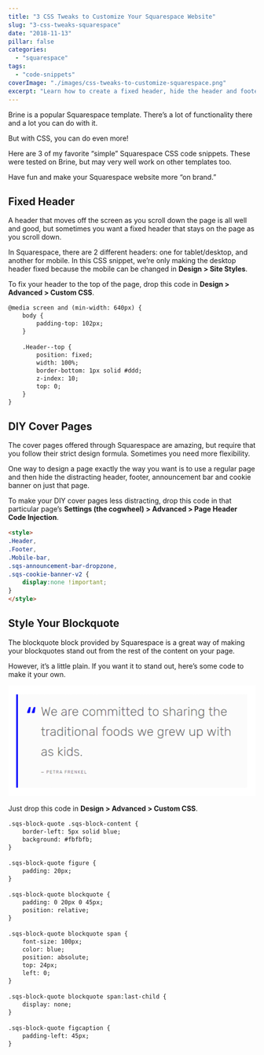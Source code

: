 ```yaml
---
title: "3 CSS Tweaks to Customize Your Squarespace Website"
slug: "3-css-tweaks-squarespace"
date: "2018-11-13"
pillar: false
categories: 
  - "squarespace"
tags: 
  - "code-snippets"
coverImage: "./images/css-tweaks-to-customize-squarespace.png"
excerpt: "Learn how to create a fixed header, hide the header and footer, and style blockquotes on 7.0 Brine."
---
```


Brine is a popular Squarespace template. There’s a lot of functionality there and a lot you can do with it.

But with CSS, you can do even more!

Here are 3 of my favorite “simple” Squarespace CSS code snippets. These were tested on Brine, but may very well work on other templates too.

Have fun and make your Squarespace website more “on brand.”

## Fixed Header

A header that moves off the screen as you scroll down the page is all well and good, but sometimes you want a fixed header that stays on the page as you scroll down.

In Squarespace, there are 2 different headers: one for tablet/desktop, and another for mobile. In this CSS snippet, we’re only making the desktop header fixed because the mobile can be changed in **Design > Site Styles**.

To fix your header to the top of the page, drop this code in **Design > Advanced > Custom CSS**.

```less
@media screen and (min-width: 640px) {
    body {
        padding-top: 102px;
    }

    .Header--top {
        position: fixed;
        width: 100%;
        border-bottom: 1px solid #ddd;
        z-index: 10;
        top: 0;
    }
}
```

## DIY Cover Pages

The cover pages offered through Squarespace are amazing, but require that you follow their strict design formula. Sometimes you need more flexibility.

One way to design a page exactly the way you want is to use a regular page and then hide the distracting header, footer, announcement bar and cookie banner on just that page.

To make your DIY cover pages less distracting, drop this code in that particular page’s **Settings (the cogwheel) > Advanced > Page Header Code Injection**.

```html
<style>
.Header, 
.Footer, 
.Mobile-bar,
.sqs-announcement-bar-dropzone,
.sqs-cookie-banner-v2 {
    display:none !important;
}
</style>
```

## Style Your Blockquote

The blockquote block provided by Squarespace is a great way of making your blockquotes stand out from the rest of the content on your page.

However, it’s a little plain. If you want it to stand out, here’s some code to make it your own.

![](./images/blockquote.png)

Just drop this code in **Design > Advanced > Custom CSS**.

```less
.sqs-block-quote .sqs-block-content {
    border-left: 5px solid blue;
    background: #fbfbfb; 
}

.sqs-block-quote figure {
    padding: 20px;
}

.sqs-block-quote blockquote {
    padding: 0 20px 0 45px;
    position: relative;
}

.sqs-block-quote blockquote span {
    font-size: 100px;
    color: blue;
    position: absolute;
    top: 24px;
    left: 0;
}

.sqs-block-quote blockquote span:last-child {
    display: none;
}

.sqs-block-quote figcaption {
    padding-left: 45px;
}
```

